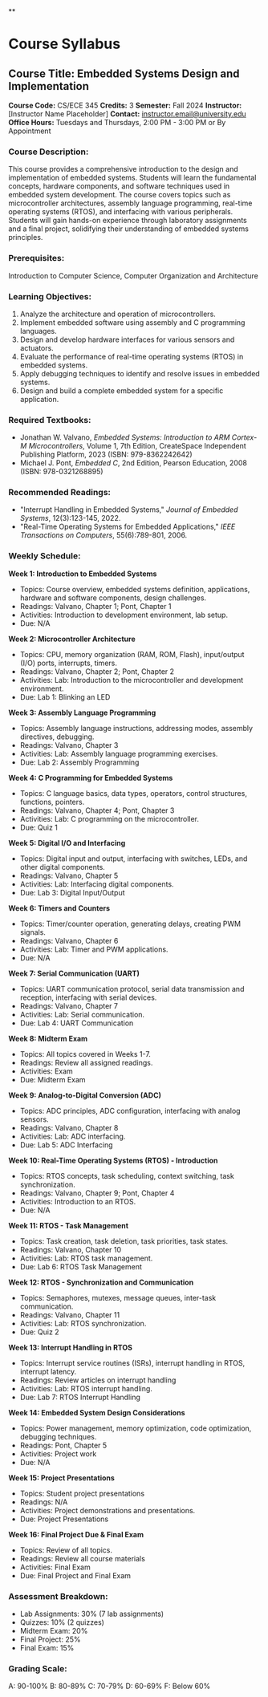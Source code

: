 **
# Course Syllabus
## Course Title: Embedded Systems Design and Implementation
**Course Code:** CS/ECE 345
**Credits:** 3
**Semester:** Fall 2024
**Instructor:** [Instructor Name Placeholder]
**Contact:** instructor.email@university.edu
**Office Hours:** Tuesdays and Thursdays, 2:00 PM - 3:00 PM or By Appointment

### Course Description:
This course provides a comprehensive introduction to the design and implementation of embedded systems. Students will learn the fundamental concepts, hardware components, and software techniques used in embedded system development. The course covers topics such as microcontroller architectures, assembly language programming, real-time operating systems (RTOS), and interfacing with various peripherals. Students will gain hands-on experience through laboratory assignments and a final project, solidifying their understanding of embedded systems principles.

### Prerequisites:
Introduction to Computer Science, Computer Organization and Architecture

### Learning Objectives:
1.  Analyze the architecture and operation of microcontrollers.
2.  Implement embedded software using assembly and C programming languages.
3.  Design and develop hardware interfaces for various sensors and actuators.
4.  Evaluate the performance of real-time operating systems (RTOS) in embedded systems.
5.  Apply debugging techniques to identify and resolve issues in embedded systems.
6.  Design and build a complete embedded system for a specific application.

### Required Textbooks:
- Jonathan W. Valvano, *Embedded Systems: Introduction to ARM Cortex-M Microcontrollers*, Volume 1, 7th Edition, CreateSpace Independent Publishing Platform, 2023 (ISBN: 979-8362242642)
- Michael J. Pont, *Embedded C*, 2nd Edition, Pearson Education, 2008 (ISBN: 978-0321268895)

### Recommended Readings:
- "Interrupt Handling in Embedded Systems," *Journal of Embedded Systems*, 12(3):123-145, 2022.
- "Real-Time Operating Systems for Embedded Applications," *IEEE Transactions on Computers*, 55(6):789-801, 2006.

### Weekly Schedule:
**Week 1: Introduction to Embedded Systems**
- Topics: Course overview, embedded systems definition, applications, hardware and software components, design challenges.
- Readings: Valvano, Chapter 1; Pont, Chapter 1
- Activities: Introduction to development environment, lab setup.
- Due: N/A

**Week 2: Microcontroller Architecture**
- Topics: CPU, memory organization (RAM, ROM, Flash), input/output (I/O) ports, interrupts, timers.
- Readings: Valvano, Chapter 2; Pont, Chapter 2
- Activities: Lab: Introduction to the microcontroller and development environment.
- Due: Lab 1: Blinking an LED

**Week 3: Assembly Language Programming**
- Topics: Assembly language instructions, addressing modes, assembly directives, debugging.
- Readings: Valvano, Chapter 3
- Activities: Lab: Assembly language programming exercises.
- Due: Lab 2: Assembly Programming

**Week 4: C Programming for Embedded Systems**
- Topics: C language basics, data types, operators, control structures, functions, pointers.
- Readings: Valvano, Chapter 4; Pont, Chapter 3
- Activities: Lab: C programming on the microcontroller.
- Due: Quiz 1

**Week 5: Digital I/O and Interfacing**
- Topics: Digital input and output, interfacing with switches, LEDs, and other digital components.
- Readings: Valvano, Chapter 5
- Activities: Lab: Interfacing digital components.
- Due: Lab 3: Digital Input/Output

**Week 6: Timers and Counters**
- Topics: Timer/counter operation, generating delays, creating PWM signals.
- Readings: Valvano, Chapter 6
- Activities: Lab: Timer and PWM applications.
- Due: N/A

**Week 7: Serial Communication (UART)**
- Topics: UART communication protocol, serial data transmission and reception, interfacing with serial devices.
- Readings: Valvano, Chapter 7
- Activities: Lab: Serial communication.
- Due: Lab 4: UART Communication

**Week 8: Midterm Exam**
- Topics: All topics covered in Weeks 1-7.
- Readings: Review all assigned readings.
- Activities: Exam
- Due: Midterm Exam

**Week 9: Analog-to-Digital Conversion (ADC)**
- Topics: ADC principles, ADC configuration, interfacing with analog sensors.
- Readings: Valvano, Chapter 8
- Activities: Lab: ADC interfacing.
- Due: Lab 5: ADC Interfacing

**Week 10: Real-Time Operating Systems (RTOS) - Introduction**
- Topics: RTOS concepts, task scheduling, context switching, task synchronization.
- Readings: Valvano, Chapter 9; Pont, Chapter 4
- Activities: Introduction to an RTOS.
- Due: N/A

**Week 11: RTOS - Task Management**
- Topics: Task creation, task deletion, task priorities, task states.
- Readings: Valvano, Chapter 10
- Activities: Lab: RTOS task management.
- Due: Lab 6: RTOS Task Management

**Week 12: RTOS - Synchronization and Communication**
- Topics: Semaphores, mutexes, message queues, inter-task communication.
- Readings: Valvano, Chapter 11
- Activities: Lab: RTOS synchronization.
- Due: Quiz 2

**Week 13: Interrupt Handling in RTOS**
- Topics: Interrupt service routines (ISRs), interrupt handling in RTOS, interrupt latency.
- Readings: Review articles on interrupt handling
- Activities: Lab: RTOS interrupt handling.
- Due: Lab 7: RTOS Interrupt Handling

**Week 14: Embedded System Design Considerations**
- Topics: Power management, memory optimization, code optimization, debugging techniques.
- Readings: Pont, Chapter 5
- Activities: Project work
- Due: N/A

**Week 15: Project Presentations**
- Topics: Student project presentations
- Readings: N/A
- Activities: Project demonstrations and presentations.
- Due: Project Presentations

**Week 16: Final Project Due & Final Exam**
- Topics: Review of all topics.
- Readings: Review all course materials
- Activities: Final Exam
- Due: Final Project and Final Exam

### Assessment Breakdown:
-   Lab Assignments: 30% (7 lab assignments)
-   Quizzes: 10% (2 quizzes)
-   Midterm Exam: 20%
-   Final Project: 25%
-   Final Exam: 15%

### Grading Scale:
A: 90-100%
B: 80-89%
C: 70-79%
D: 60-69%
F: Below 60%